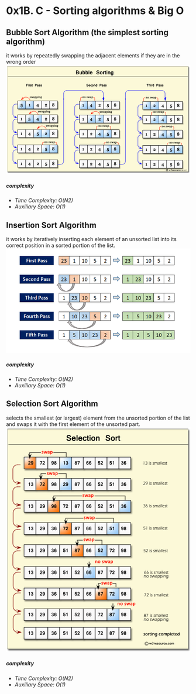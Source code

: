 #  0x1B. C - Sorting algorithms & Big O
## Bubble Sort Algorithm (the simplest sorting algorithm)
it works by repeatedly swapping the adjacent elements if they are in the wrong order
![alt text](image.png)

##### complexity
- *Time Complexity: O(N2)*
- *Auxiliary Space: O(1)*

## Insertion Sort Algorithm
it works by iteratively inserting each element of an unsorted list into its correct position in a sorted portion of the list. 
![alt text](image-1.png)

##### complexity
- *Time Complexity: O(N2)*
- *Auxiliary Space: O(1)*

## Selection Sort Algorithm
selects the smallest (or largest) element from the unsorted portion of the list and swaps it with the first element of the unsorted part.
![alt text](image-2.png)

##### complexity
- *Time Complexity: O(N2)*
- *Auxiliary Space: O(1)*